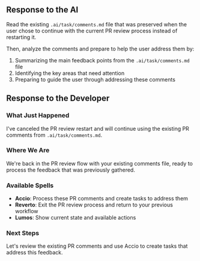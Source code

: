 ## Response to the AI

Read the existing `.ai/task/comments.md` file that was preserved when the user chose to continue with the current PR review process instead of restarting it.

Then, analyze the comments and prepare to help the user address them by:
1. Summarizing the main feedback points from the `.ai/task/comments.md` file
2. Identifying the key areas that need attention
3. Preparing to guide the user through addressing these comments

## Response to the Developer

### What Just Happened
I've canceled the PR review restart and will continue using the existing PR comments from `.ai/task/comments.md`.

### Where We Are
We're back in the PR review flow with your existing comments file, ready to process the feedback that was previously gathered.

### Available Spells
- **Accio**: Process these PR comments and create tasks to address them
- **Reverto**: Exit the PR review process and return to your previous workflow
- **Lumos**: Show current state and available actions

### Next Steps
Let's review the existing PR comments and use Accio to create tasks that address this feedback.